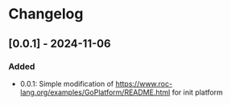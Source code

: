 # Changelog

## [0.0.1] - 2024-11-06

### Added

- 0.0.1: Simple modification of https://www.roc-lang.org/examples/GoPlatform/README.html for init platform
